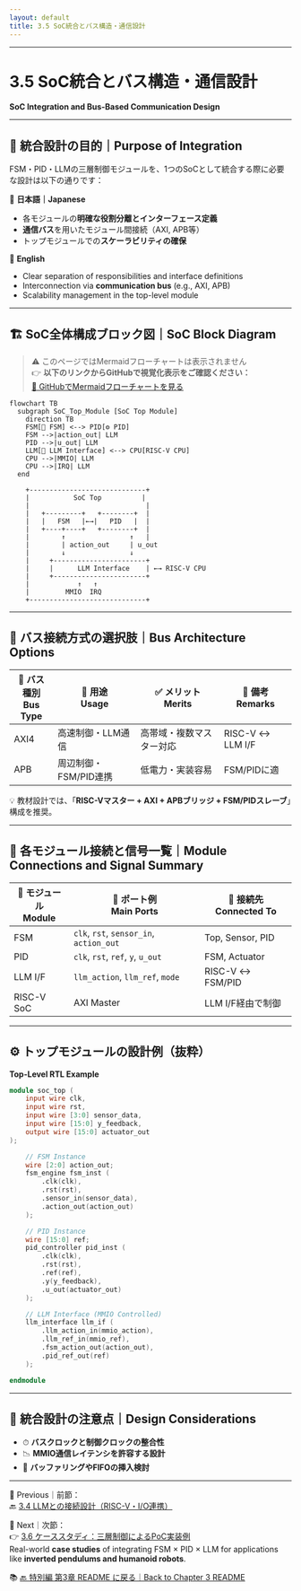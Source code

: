 ```yaml
---
layout: default
title: 3.5 SoC統合とバス構造・通信設計
---
```


---

# 3.5 SoC統合とバス構造・通信設計  
**SoC Integration and Bus-Based Communication Design**

---

## 🧩 統合設計の目的｜Purpose of Integration

FSM・PID・LLMの三層制御モジュールを、1つのSoCとして統合する際に必要な設計は以下の通りです：

📝 **日本語｜Japanese**
- 各モジュールの**明確な役割分離とインターフェース定義**
- **通信バス**を用いたモジュール間接続（AXI, APB等）
- トップモジュールでの**スケーラビリティの確保**

📝 **English**
- Clear separation of responsibilities and interface definitions
- Interconnection via **communication bus** (e.g., AXI, APB)
- Scalability management in the top-level module

---

## 🏗 SoC全体構成ブロック図｜SoC Block Diagram

> ⚠️ このページではMermaidフローチャートは表示されません  
> 👉 **以下のリンクからGitHubで視覚化表示をご確認ください：**  
> [📎 GitHubでMermaidフローチャートを見る](https://github.com/Samizo-AITL/Edusemi-v4x/blob/main/f_chapter3_socsystem/docs/3_5_soc_integration.md)

```mermaid
flowchart TB
  subgraph SoC_Top_Module [SoC Top Module]
    direction TB
    FSM[🧠 FSM] <--> PID[⚙️ PID]
    FSM -->|action_out| LLM
    PID -->|u_out| LLM
    LLM[🔌 LLM Interface] <--> CPU[RISC-V CPU]
    CPU -->|MMIO| LLM
    CPU -->|IRQ| LLM
  end
```

```text
    +-----------------------------+
    |           SoC Top          |
    |                             |
    |   +---------+   +--------+  |
    |   |   FSM   |←→|   PID   |  |
    |   +----+----+   +--------+  |
    |        ↑                ↑   |
    |        | action_out     | u_out
    |        ↓                ↓
    |     +-----------------------+
    |     |      LLM Interface    | ←→ RISC-V CPU
    |     +-----------------------+
    |            ↑   ↑
    |         MMIO  IRQ
    +-----------------------------+
```

---

## 📡 バス接続方式の選択肢｜Bus Architecture Options

| 🧩 バス種別<br>Bus Type | 🔧 用途<br>Usage | ✅ メリット<br>Merits | 📝 備考<br>Remarks |
|------------------|----------------|------------------|----------------|
| AXI4 | 高速制御・LLM通信 | 高帯域・複数マスター対応 | RISC-V ↔ LLM I/F |
| APB | 周辺制御・FSM/PID連携 | 低電力・実装容易 | FSM/PIDに適 |

💡 教材設計では、「**RISC-Vマスター + AXI + APBブリッジ + FSM/PIDスレーブ**」構成を推奨。

---

## 🔄 各モジュール接続と信号一覧｜Module Connections and Signal Summary

| 🔧 モジュール<br>Module | 📶 ポート例<br>Main Ports | 🔗 接続先<br>Connected To |
|------------------|------------------------|------------------|
| FSM | `clk`, `rst`, `sensor_in`, `action_out` | Top, Sensor, PID |
| PID | `clk`, `rst`, `ref`, `y`, `u_out` | FSM, Actuator |
| LLM I/F | `llm_action`, `llm_ref`, `mode` | RISC-V ↔ FSM/PID |
| RISC-V SoC | AXI Master | LLM I/F経由で制御 |

---

## ⚙️ トップモジュールの設計例（抜粋）  
**Top-Level RTL Example**

```verilog
module soc_top (
    input wire clk,
    input wire rst,
    input wire [3:0] sensor_data,
    input wire [15:0] y_feedback,
    output wire [15:0] actuator_out
);

    // FSM Instance
    wire [2:0] action_out;
    fsm_engine fsm_inst (
        .clk(clk),
        .rst(rst),
        .sensor_in(sensor_data),
        .action_out(action_out)
    );

    // PID Instance
    wire [15:0] ref;
    pid_controller pid_inst (
        .clk(clk),
        .rst(rst),
        .ref(ref),
        .y(y_feedback),
        .u_out(actuator_out)
    );

    // LLM Interface (MMIO Controlled)
    llm_interface llm_if (
        .llm_action_in(mmio_action),
        .llm_ref_in(mmio_ref),
        .fsm_action_out(action_out),
        .pid_ref_out(ref)
    );

endmodule
```

---

## 📝 統合設計の注意点｜Design Considerations

- ⏱ **バスクロックと制御クロックの整合性**
- 📉 **MMIO通信レイテンシを許容する設計**
- 🧺 **バッファリングやFIFOの挿入検討**

---

📎 Previous｜前節：  
🔙 [3.4 LLMとの接続設計（RISC-V・I/O連携）](3_4_llm_interface.md)

📎 Next｜次節：  
👉 [3.6 ケーススタディ：三層制御によるPoC実装例](3_6_case_study.md)  
Real-world **case studies** of integrating FSM × PID × LLM for applications like **inverted pendulums and humanoid robots**.

📚 [🔙 特別編 第3章 README に戻る｜Back to Chapter 3 README](../README.md)
